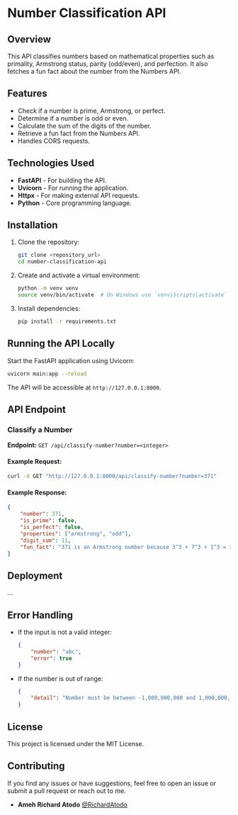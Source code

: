 # Number Classification API

## Overview
This API classifies numbers based on mathematical properties such as primality, Armstrong status, parity (odd/even), and perfection. It also fetches a fun fact about the number from the Numbers API.

## Features
- Check if a number is prime, Armstrong, or perfect.
- Determine if a number is odd or even.
- Calculate the sum of the digits of the number.
- Retrieve a fun fact from the Numbers API.
- Handles CORS requests.

## Technologies Used
- **FastAPI** - For building the API.
- **Uvicorn** - For running the application.
- **Httpx** - For making external API requests.
- **Python** - Core programming language.

## Installation
1. Clone the repository:
   ```sh
   git clone <repository_url>
   cd number-classification-api
   ```
2. Create and activate a virtual environment:
   ```sh
   python -m venv venv
   source venv/bin/activate  # On Windows use `venv\Scripts\activate`
   ```
3. Install dependencies:
   ```sh
   pip install -r requirements.txt
   ```

## Running the API Locally
Start the FastAPI application using Uvicorn:
```sh
uvicorn main:app --reload
```
The API will be accessible at `http://127.0.0.1:8000`.

## API Endpoint
### Classify a Number
**Endpoint:** `GET /api/classify-number?number=<integer>`

#### Example Request:
```sh
curl -X GET "http://127.0.0.1:8000/api/classify-number?number=371"
```

#### Example Response:
```json
{
    "number": 371,
    "is_prime": false,
    "is_perfect": false,
    "properties": ["armstrong", "odd"],
    "digit_sum": 11,
    "fun_fact": "371 is an Armstrong number because 3^3 + 7^3 + 1^3 = 371"
}
```

## Deployment
...

## Error Handling
- If the input is not a valid integer:
  ```json
  {
      "number": "abc",
      "error": true
  }
  ```
- If the number is out of range:
  ```json
  {
      "detail": "Number must be between -1,000,000,000 and 1,000,000,000"
  }
  ```

## License
This project is licensed under the MIT License.

## Contributing
If you find any issues or have suggestions, feel free to open an issue or submit a pull request or reach out to me.
* **Ameh Richard Atodo** [@RichardAtodo](https://x.com/RichardAtodo)